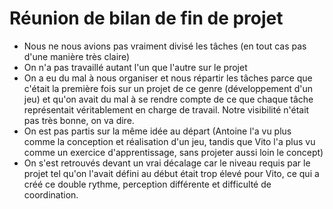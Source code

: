 # Réunion de bilan de fin de projet

- Nous ne nous avions pas vraiment divisé les tâches (en tout cas pas d'une manière très claire)
- On n'a pas travaillé autant l'un que l'autre sur le projet
- On a eu du mal à nous organiser et nous répartir les tâches parce que c'était la première fois sur un projet de ce genre (développement d'un jeu) et qu'on avait du mal à se rendre compte de ce que chaque tâche représentait véritablement en charge de travail. Notre visibilité n'était pas très bonne, on va dire.
- On est pas partis sur la même idée au départ (Antoine l'a vu plus comme la conception et réalisation d'un jeu, tandis que Vito l'a plus vu comme un exercice d'apprentissage, sans projeter aussi loin le concept)
- On s'est retrouvés devant un vrai décalage car le niveau requis par le projet tel qu'on l'avait défini au début était trop élevé pour Vito, ce qui a créé ce double rythme, perception différente et difficulté de coordination.
